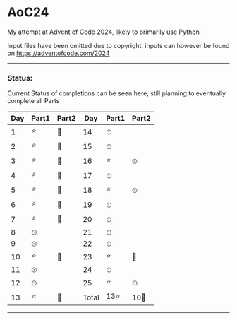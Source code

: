 # AoC24

My attempt at Advent of Code 2024, likely to primarily use Python

Input files have been omitted due to copyright, inputs can however be found on https://adventofcode.com/2024


---

### Status:
Current Status of completions can be seen here, still planning to eventually complete all Parts


| Day | Part1  | Part2 | Day   | Part1 | Part2 |
| --- | ------ | ----- | ----- | ----- | ----- |
| 1   | ⭐      | 🌟    | 14    | ⏲     |       |
| 2   | :star: | 🌟    | 15    | ⏲     |       |
| 3   | :star: | 🌟    | 16    | ⭐     |   ⏲  |
| 4   | ⭐      | 🌟    | 17    | ⏲     |       |
| 5   | ⭐      | 🌟    | 18    | ⭐     |  ⏲   |
| 6   | ⭐      | 🌟    | 19    | ⏲     |       |
| 7   | ⭐      | 🌟    | 20    | ⏲     |       |
| 8   | ⏲      |       | 21    | ⏲     |       |
| 9   | ⏲      |       | 22    | ⏲     |       |
| 10  | ⭐      | 🌟    | 23    | ⭐     |  🌟   |
| 11  | ⏲      |       | 24    | ⏲     |       |
| 12  | ⏲      |       | 25    | ⭐     |  ⏲   |
| 13  | ⭐      | 🌟    | Total | 13⭐   | 10🌟  |

---
